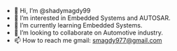 - 👋 Hi, I’m @shadymagdy99
- 👀 I’m interested in Embedded Systems and AUTOSAR.
- 🌱 I’m currently learning Embedded Systems.
- 💞️ I’m looking to collaborate on Automotive industry.
- 📫 How to reach me gmail: smagdy977@gmail.com

<!---
shadymagdy99/shadymagdy99 is a ✨ special ✨ repository because its `README.md` (this file) appears on your GitHub profile.
You can click the Preview link to take a look at your changes.
--->
